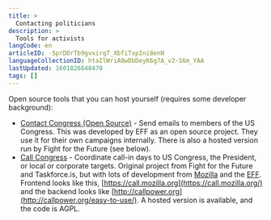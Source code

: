 ```yaml
---
title: >
  Contacting politicians
description: >
  Tools for activists
langCode: en
articleID: -5prDOrTb9gvxirq7_XbfiTxpIni8enN
languageCollectionID: htaIlWriA0wDbDeyK6g7A_v2-S6m_YAA
lastUpdated: 1601826648470
tags: []
---
```


Open source tools that you can host yourself (requires some developer background):

-   [Contact Congress (Open Source)](https://github.com/EFForg/contact-congress) - Send emails to members of the US Congress. This was developed by EFF as an open source project. They use it for their own campaigns internally. There is also a hosted version run by Fight for the Future (see below).
-   [Call Congress](https://github.com/fightforthefuture/call-congress) - Coordinate call-in days to US Congress, the President, or local or corporate targets. Original project from Fight for the Future and Taskforce.is, but with lots of development from [Mozilla](https://github.com/mozilla/call-congress) and the [EFF](https://github.com/effOrg/call-congress/tree/refactor/master). Frontend looks like this, [https://call.mozilla.org](https://call.mozilla.org/) and the backend looks like [http://callpower.org](http://callpower.org/easy-to-use/). A hosted version is available, and the code is AGPL.